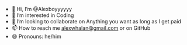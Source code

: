 - 👋 Hi, I’m @Alexboyyyyyy
- 👀 I’m interested in Coding
- 💞️ I’m looking to collaborate on Anything you want as long as I get paid
- 📫 How to reach me alexwhalan@gmail.com or on GitHub
- 😄 Pronouns: he/him


<!---
Alexboyyyyyy/Alexboyyyyyy is a ✨ special ✨ repository because its `README.md` (this file) appears on your GitHub profile.
You can click the Preview link to take a look at your changes.
--->
